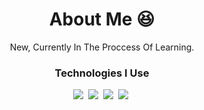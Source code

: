 <h1 align="center">About Me 😆</h1>

<p align="center">New,  Currently In The Proccess Of Learning.</p>

<h3 align="center">Technologies I Use</h3>

<p align="center">
<img src="https://img.shields.io/badge/swift-F54A2A?style=for-the-badge&logo=swift&logoColor=white"/></a>&nbsp 
<img src="https://img.shields.io/badge/c++-%2300599C.svg?style=for-the-badge&logo=c%2B%2B&logoColor=white"/></a>&nbsp
<img src="https://img.shields.io/badge/python-3670A0?style=for-the-badge&logo=python&logoColor=ffdd54"/></a>&nbsp
<img src="https://img.shields.io/badge/git-%23F05033.svg?style=for-the-badge&logo=git&logoColor=white"/></a>&nbsp
</p>
<!---
Such815/Such815 is a ✨ special ✨ repository because its `README.md` (this file) appears on your GitHub profile.
You can click the Preview link to take a look at your changes.
--->
